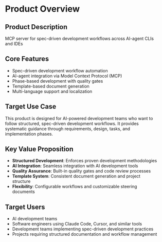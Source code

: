 # Product Overview
    
## Product Description
MCP server for spec-driven development workflows across AI-agent CLIs and IDEs

## Core Features
- Spec-driven development workflow automation
- AI-agent integration via Model Context Protocol (MCP)
- Phase-based development with quality gates
- Template-based document generation
- Multi-language support and localization

## Target Use Case
This product is designed for AI-powered development teams who want to follow structured, spec-driven development workflows. It provides systematic guidance through requirements, design, tasks, and implementation phases.

## Key Value Proposition
- **Structured Development**: Enforces proven development methodologies
- **AI Integration**: Seamless integration with AI development tools
- **Quality Assurance**: Built-in quality gates and code review processes
- **Template System**: Consistent document generation and project structure
- **Flexibility**: Configurable workflows and customizable steering documents

## Target Users
- AI development teams
- Software engineers using Claude Code, Cursor, and similar tools
- Development teams implementing spec-driven development practices
- Projects requiring structured documentation and workflow management